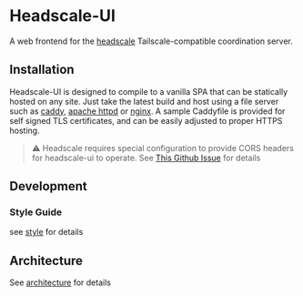 # Headscale-UI
A web frontend for the [headscale](https://github.com/juanfont/headscale) Tailscale-compatible coordination server.

## Installation
Headscale-UI is designed to compile to a vanilla SPA that can be statically hosted on any site. Just take the latest build and host using a file server such as [caddy](https://caddyserver.com/), [apache httpd](https://httpd.apache.org/) or [nginx](https://www.nginx.com/). A sample Caddyfile is provided for self signed TLS certificates, and can be easily adjusted to proper HTTPS hosting.

> :warning: Headscale requires special configuration to provide CORS headers for headscale-ui to operate. See [This Github Issue](https://github.com/juanfont/headscale/issues/623) for details

## Development

### Style Guide
see [style](/documentation/Style.md) for details

## Architecture
See [architecture](/documentation/Architecture.md) for details
